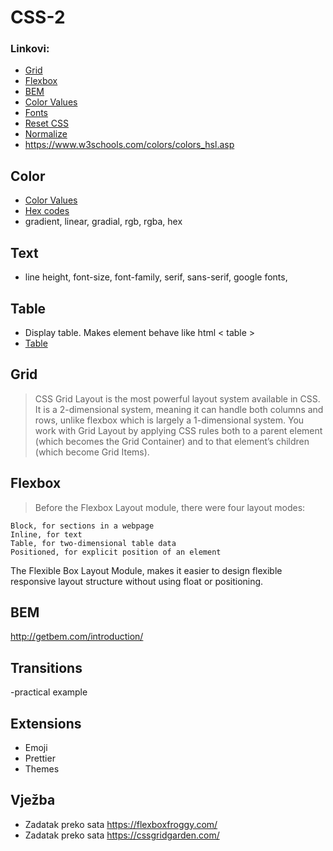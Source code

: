 # CSS-2


### Linkovi:

- <a href="https://www.youtube.com/watch?v=9zBsdzdE4sM&t=311s">Grid</a>
- <a href="https://www.youtube.com/watch?v=fYq5PXgSsbE">Flexbox</a>
- <a href="http://getbem.com/introduction/">BEM</a>
- <a href="https://www.w3schools.com/cssref/css_colors_legal.asp">Color Values</a>
- <a href="https://www.w3schools.com/css/css_font.asp">Fonts</a>
- <a href="https://meyerweb.com/eric/tools/css/reset/">Reset CSS</a>
- <a href="https://necolas.github.io/normalize.css/">Normalize</a>
- https://www.w3schools.com/colors/colors_hsl.asp

## Color
- <a href="https://www.w3schools.com/cssref/css_colors_legal.asp">Color Values</a>
- <a href="https://www.w3schools.com/colors/colors_hexadecimal.asp">Hex codes</a>
- gradient, linear, gradial, rgb, rgba, hex

## Text
- line height, font-size, font-family, serif, sans-serif, google fonts, 

## Table

- Display table. Makes element behave like html < table >
- <a href="https://colintoh.com/blog/display-table-anti-hero">Table</a>

## Grid
> CSS Grid Layout is the most powerful layout system available in CSS. It is a 2-dimensional system, meaning it can handle both columns and rows, unlike flexbox which is largely a 1-dimensional system. You work with Grid Layout by applying CSS rules both to a parent element (which becomes the Grid Container) and to that element’s children (which become Grid Items).

## Flexbox
> Before the Flexbox Layout module, there were four layout modes:

    Block, for sections in a webpage
    Inline, for text
    Table, for two-dimensional table data
    Positioned, for explicit position of an element

The Flexible Box Layout Module, makes it easier to design flexible responsive layout structure without using float or positioning.

## BEM
http://getbem.com/introduction/

## Transitions
-practical example

## Extensions
  - Emoji
  - Prettier
  - Themes

## Vježba
- Zadatak preko sata https://flexboxfroggy.com/
- Zadatak preko sata https://cssgridgarden.com/
